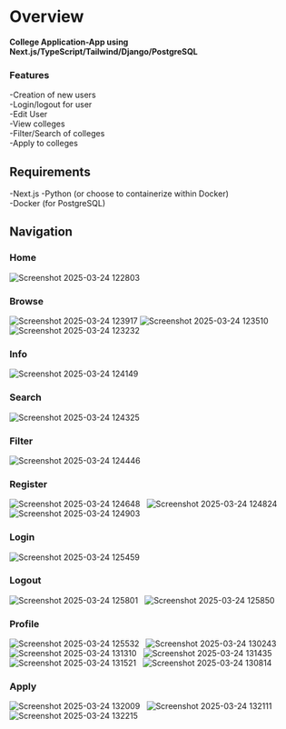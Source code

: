 # Overview

**College Application-App using Next.js/TypeScript/Tailwind/Django/PostgreSQL**

### Features

-Creation of new users  
-Login/logout for user  
-Edit User  
-View colleges  
-Filter/Search of colleges  
-Apply to colleges  

## Requirements

-Next.js
-Python (or choose to containerize within Docker)  
-Docker (for PostgreSQL)

## Navigation
### Home
![Screenshot 2025-03-24 122803](https://github.com/user-attachments/assets/a7765778-7e1f-4723-8f3e-6c3f4320f5d1)
### Browse
![Screenshot 2025-03-24 123917](https://github.com/user-attachments/assets/d7b4797d-825e-4c05-ab96-08a6c7784c32)
![Screenshot 2025-03-24 123510](https://github.com/user-attachments/assets/5a74c7d4-1c3f-4a61-8bbc-4708e68335bf)
![Screenshot 2025-03-24 123232](https://github.com/user-attachments/assets/417f3416-c76a-486a-9b50-3044178b6be8)
### Info
![Screenshot 2025-03-24 124149](https://github.com/user-attachments/assets/77ddabbe-f7d6-4933-be50-e43f819aec89)
### Search
![Screenshot 2025-03-24 124325](https://github.com/user-attachments/assets/b3fc8764-c757-4438-a3ad-52791aaec7b2)
### Filter
![Screenshot 2025-03-24 124446](https://github.com/user-attachments/assets/a229803b-f07a-496b-ae6b-592b74b38255)
### Register
![Screenshot 2025-03-24 124648](https://github.com/user-attachments/assets/683ea577-36e4-4c0b-8750-de87b6d718f3)
&nbsp;
![Screenshot 2025-03-24 124824](https://github.com/user-attachments/assets/3e6be1c1-284b-4aaa-8ece-9821f1d95f42)
&nbsp;
![Screenshot 2025-03-24 124903](https://github.com/user-attachments/assets/62104064-ef1f-4213-8c86-663f9b929fa9)
### Login
![Screenshot 2025-03-24 125459](https://github.com/user-attachments/assets/6d4458a1-cb6e-40b7-8f6d-b4168e7c675d)
### Logout
![Screenshot 2025-03-24 125801](https://github.com/user-attachments/assets/e69b8606-2c45-4c84-838d-f744f744053f)
&nbsp;
![Screenshot 2025-03-24 125850](https://github.com/user-attachments/assets/ecdac483-9132-443f-8317-852dbbe64e5f)
### Profile
![Screenshot 2025-03-24 125532](https://github.com/user-attachments/assets/109eb0ff-5aab-4726-aa17-d448c61e667f)
&nbsp;
![Screenshot 2025-03-24 130243](https://github.com/user-attachments/assets/f537b31f-59c3-49af-9d5f-947cc3ed21cc)
&nbsp;
![Screenshot 2025-03-24 131310](https://github.com/user-attachments/assets/4e907c6e-55ed-4859-adef-3b79e58bdf97)
&nbsp;
![Screenshot 2025-03-24 131435](https://github.com/user-attachments/assets/e7624cf3-ce5e-4fe7-958a-7d5f4f0fd35b)
&nbsp;
![Screenshot 2025-03-24 131521](https://github.com/user-attachments/assets/cf4d5a52-e7a4-4f76-8364-dd2d99db7d92)
&nbsp;
![Screenshot 2025-03-24 130814](https://github.com/user-attachments/assets/8c810bf1-633a-40cb-a2ae-5c7b92715739)
### Apply
![Screenshot 2025-03-24 132009](https://github.com/user-attachments/assets/1c3e9bae-d39b-48ff-abf9-f7799ec1a594)
&nbsp;
![Screenshot 2025-03-24 132111](https://github.com/user-attachments/assets/9e6a3913-b219-4288-8e67-ba46497bc8bf)
&nbsp;
![Screenshot 2025-03-24 132215](https://github.com/user-attachments/assets/17c6a404-112a-414d-927c-012f635964d7)





























